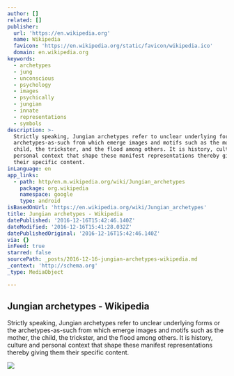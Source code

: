 ```yaml
---
author: []
related: []
publisher:
  url: 'https://en.wikipedia.org'
  name: Wikipedia
  favicon: 'https://en.wikipedia.org/static/favicon/wikipedia.ico'
  domain: en.wikipedia.org
keywords:
  - archetypes
  - jung
  - unconscious
  - psychology
  - images
  - psychically
  - jungian
  - innate
  - representations
  - symbols
description: >-
  Strictly speaking, Jungian archetypes refer to unclear underlying forms or the
  archetypes-as-such from which emerge images and motifs such as the mother, the
  child, the trickster, and the flood among others. It is history, culture and
  personal context that shape these manifest representations thereby giving them
  their specific content.
inLanguage: en
app_links:
  - path: http/en.m.wikipedia.org/wiki/Jungian_archetypes
    package: org.wikipedia
    namespace: google
    type: android
isBasedOnUrl: 'https://en.wikipedia.org/wiki/Jungian_archetypes'
title: Jungian archetypes - Wikipedia
datePublished: '2016-12-16T15:42:46.140Z'
dateModified: '2016-12-16T15:41:28.032Z'
datePublishedOriginal: '2016-12-16T15:42:46.140Z'
via: {}
inFeed: true
starred: false
sourcePath: _posts/2016-12-16-jungian-archetypes-wikipedia.md
_context: 'http://schema.org'
_type: MediaObject

---
```

<article style=""><h1>Jungian archetypes - Wikipedia</h1><p>Strictly speaking, Jungian archetypes refer to unclear underlying forms or the archetypes-as-such from which emerge images and motifs such as the mother, the child, the trickster, and the flood among others. It is history, culture and personal context that shape these manifest representations thereby giving them their specific content.</p><img src="https://upload.wikimedia.org/wikipedia/commons/thumb/4/43/Usnisavijaya.jpg/220px-Usnisavijaya.jpg" /></article>